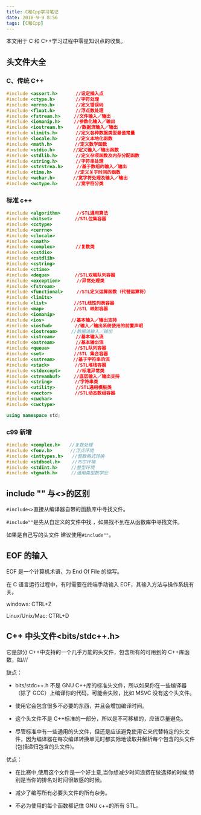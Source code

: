 ```yaml
---
title: C和Cpp学习笔记
date: 2018-9-9 8:56
tags: [C和Cpp]
---
```


<CreateTime/>
<TagLinks />

本文用于 C 和 C++学习过程中零星知识点的收集。

## 头文件大全

### C、传统 C++

```cpp
#include <assert.h>　　　　//设定插入点
#include <ctype.h>　　　　 //字符处理
#include <errno.h>　　　　 //定义错误码
#include <float.h>　　　　 //浮点数处理
#include <fstream.h>　　　//文件输入／输出
#include <iomanip.h>　　　//参数化输入／输出
#include <iostream.h>　　　//数据流输入／输出
#include <limits.h>　　　　//定义各种数据类型最值常量
#include <locale.h>　　　　//定义本地化函数
#include <math.h>　　　　　//定义数学函数
#include <stdio.h>　　　　//定义输入／输出函数
#include <stdlib.h>　　　　//定义杂项函数及内存分配函数
#include <string.h>　　　　//字符串处理
#include <strstrea.h>　　　//基于数组的输入／输出
#include <time.h>　　　　　//定义关于时间的函数
#include <wchar.h>　　　　//宽字符处理及输入／输出
#include <wctype.h>　　　　//宽字符分类
```

### 标准 c++

```cpp
#include <algorithm>　　　 //STL通用算法
#include <bitset>　　　　　//STL位集容器
#include <cctype>
#include <cerrno>
#include <clocale>
#include <cmath>
#include <complex>　　　　 //复数类
#include <cstdio>
#include <cstdlib>
#include <cstring>
#include <ctime>
#include <deque>　　　　　 //STL双端队列容器
#include <exception>　　　 //异常处理类
#include <fstream>
#include <functional>　　　//STL定义运算函数（代替运算符）
#include <limits>
#include <list>　　　　　　//STL线性列表容器
#include <map>　　　　　　 //STL 映射容器
#include <iomanip>
#include <ios>　　　　　　//基本输入／输出支持
#include <iosfwd>　　　　　//输入／输出系统使用的前置声明
#include <iostream>     //数据流输入／输出
#include <istream>　　　　 //基本输入流
#include <ostream>　　　　 //基本输出流
#include <queue>　　　　　 //STL队列容器
#include <set>　　　　　　 //STL 集合容器
#include <sstream>　　　　//基于字符串的流
#include <stack>　　　　　 //STL堆栈容器　　　　
#include <stdexcept>　　　 //标准异常类
#include <streambuf>　　　//底层输入／输出支持
#include <string>　　　　　//字符串类
#include <utility>　　　　 //STL通用模板类
#include <vector>　　　　　//STL动态数组容器
#include <cwchar>
#include <cwctype>

using namespace std;
```

### c99 新增

```c
#include <complex.h>　　//复数处理
#include <fenv.h>　　　　//浮点环境
#include <inttypes.h>　　//整数格式转换
#include <stdbool.h>　　 //布尔环境
#include <stdint.h>　　　//整型环境
#include <tgmath.h>　　　//通用类型数学宏
```

## include "" 与<>的区别

`#include<>`直接从编译器自带的函数库中寻找文件。

`#include""`是先从自定义的文件中找 ，如果找不到在从函数库中寻找文件。

如果是自己写的头文件 建议使用`#include""`。

## EOF 的输入

EOF 是一个计算机术语，为 End Of File 的缩写。

在 C 语言运行过程中，有时需要在终端手动输入 EOF，其输入方法与操作系统有关。

windows: CTRL+Z

Linux/Unix/Mac: CTRL+D

## C++ 中头文件<bits/stdc++.h>

它是部分 C++中支持的一个几乎万能的头文件，包含所有的可用到的 C++库函数，如<istream>/<ostream>/<stack>/<queue>

缺点：

- bits/stdc++.h 不是 GNU C++库的标准头文件，所以如果你在一些编译器（除了 GCC）上编译你的代码，可能会失败，比如 MSVC 没有这个头文件。

- 使用它会包含很多不必要的东西，并且会增加编译时间。

- 这个头文件不是 C++标准的一部分，所以是不可移植的，应该尽量避免。

- 尽管标准中有一些通用的头文件，但还是应该避免使用它来代替特定的头文件，因为编译器在每次编译转换单元时都实际地读取并解析每个包含的头文件(包括递归包含的头文件)。

优点：

- 在比赛中,使用这个文件是一个好主意,当你想减少时间浪费在做选择的时候;特别是当你的排名对时间很敏感的时候。

- 减少了编写所有必要头文件的所有杂务。

- 不必为使用的每个函数都记住 GNU c++的所有 STL。
